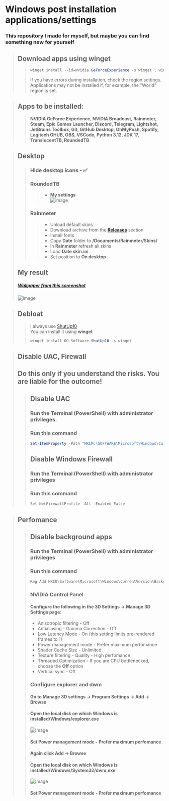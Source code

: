 # Windows post installation applications/settings

### This repository I made for myself, but maybe you can find something new for yourself

> ## Download apps using **winget**
>> ```ps1
>>winget install --id=Nvidia.GeForceExperience -s winget ; winget install --id=Nvidia.Broadcast -s winget ; winget install --id=Rainmeter.Rainmeter -s winget ; winget install --id=Valve.Steam -s winget ; winget install --id=EpicGames.EpicGamesLauncher -s winget ; winget install --id=Discord.Discord -s winget ; winget install --id=Telegram.TelegramDesktop -s winget ; winget install --id=Skillbrains.Lightshot -s winget ; winget install --id=JetBrains.Toolbox -s winget ; winget install --id=Git.Git -s winget ; winget install --id=GitHub.GitHubDesktop -s winget ; winget install --id=JanDeDobbeleer.OhMyPosh -s winget ; winget install --id=Spotify.Spotify -s winget ; winget install --id=Logitech.GHUB -s winget ; winget install --id=OBSProject.OBSStudio -s winget ; winget install --id=Microsoft.VisualStudioCode -s winget ; winget install --id=Python.Python.3.12 -s winget ; winget install --id=Oracle.JDK.17 -s winget ; winget install --id=9PF4KZ2VN4W9 -s msstore ; winget install --id=9MTFTXSJ9M7F -s msstore
>> ```
>> If you have errors during installation, check the region settings. Applications may not be installed if, for example, the "World" region is set.

> ## Apps to be installed:
>> **NVIDIA GeForce Experience, NVIDIA Broadcast, Rainmeter, Steam, Epic Games Launcher, Discord, Telegram, Lightshot, JetBrains Toolbox, Git, GitHub Desktop,  OhMyPosh, Spotify, Logitech GHUB, OBS, VSCode, Python 3.12, JDK 17, TranslucentTB, RoundedTB**

> ## Desktop
>> ### Hide desktop icons - ✅
>> ### RoundedTB
>>> * **My settings**  
>>> ![image](https://github.com/magicman517/windows-post-installation/assets/64162075/d3ba8c25-05c0-488b-9eaf-81f5a602f775)
>> ### Rainmeter
>>> * Unload default skins
>>> * Download archive from the [**Releases**](https://github.com/magicman517/windows-post-installation/releases) section
>>> * Install fonts
>>> * Copy **Date** folder to **/Documents/Rainmeter/Skins/**
>>> * In **Rainmeter** refresh all skins
>>> * Load **Date skin.ini**
>>> * Set position to **On desktop**
> ## My result
> ##### [Wallpaper from this screenshot](https://steamcommunity.com/sharedfiles/filedetails/?id=2483685763)  
> ![image](https://github.com/magicman517/windows-post-installation/assets/64162075/b868684c-41e1-42e9-b877-e3a8cf1722f8)

> ## Debloat
>> I always use [ShutUp10](https://www.oo-software.com/en/shutup10)  
>> You can install it using **winget**
>> ```ps1
>> winget install OO-Software.ShutUp10 -s winget
>> ```

> ## Disable UAC, Firewall
> ## Do this only if you understand the risks. You are liable for the outcome!
>> ## Disable **UAC**
>> ### Run the **Terminal (PowerShell)** with administrator privileges.
>> ### Run this command  
>> ```ps1
>> Set-ItemProperty -Path "HKLM:\SOFTWARE\Microsoft\Windows\CurrentVersion\Policies\System" -Name "ConsentPromptBehaviorAdmin" -Value 0
>> ```
>>
>> ## Disable **Windows Firewall**
>> ### Run the **Terminal (PowerShell)** with administrator privileges
>> ### Run this command
>> ```ps1
>> Set-NetFirewallProfile -All -Enabled False
>> ```

> ## Perfomance
>> ## Disable **background apps**
>> ### Run the **Terminal (PowerShell)** with administrator privileges
>> ### Run this command  
>> ```ps1
>> Reg Add HKCU\Software\Microsoft\Windows\CurrentVersion\BackgroundAccessApplications /v GlobalUserDisabled /t REG_DWORD /d 1 /f
>> ```
>>
>> ### NVIDIA Control Panel
>> #### Configure the following in the **3D Settings -> Manage 3D Settings** page:
>> * Anisotropic filtering - Off
>> * Antialiasing - Gamma Correction - Off
>> * Low Latency Mode - On (this setting limits pre-rendered frames to 1)
>> * Power management mode - Prefer maximum perfomance
>> * Shader Cache Size - Unlimited
>> * Texture filtering - Quality - High perfomance
>> * Threaded Optimization - If you are CPU bottlenecked, choose the **Off** option
>> * Vertical sync - Off
>> 
>> ### Configure **explorer** and **dwm**
>> #### Go to **Manage 3D settings -> Program Settings -> Add -> Browse**
>> #### **Open the local disk on which Windows is installed/Windows/explorer.exe**  
>> ![image](https://github.com/magicman517/windows-post-installation/assets/64162075/3aff284f-47b3-4f93-8ba9-53cc71daa190)
>> #### Set **Power management mode** - Prefer maximum perfomance
>>
>> #### Again click **Add -> Browse**
>> #### **Open the local disk on which Windows is installed/Windows/System32/dwm.exe**  
>> ![image](https://github.com/magicman517/windows-post-installation/assets/64162075/182dbfd4-78c2-4e9d-9a47-a142baa38180)
>> #### Set **Power management mode** - Prefer maximum perfomance
